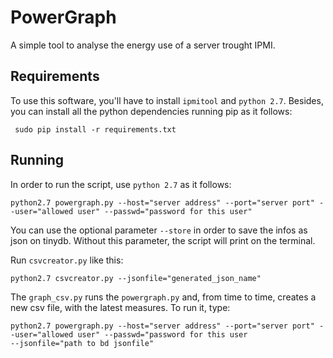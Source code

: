 # PowerGraph

A simple tool to analyse the energy use of a server trought IPMI.

## Requirements
To use this software, you'll have to install ```ipmitool``` and ```python 2.7```.
Besides, you can install all the python dependencies running pip as it follows:

```
 sudo pip install -r requirements.txt
```

## Running
In order to run the script, use ```python 2.7``` as it follows:

```
python2.7 powergraph.py --host="server address" --port="server port" --user="allowed user" --passwd="password for this user"
```
You can use the optional parameter ```--store``` in order to save
the infos as json on tinydb. Without this parameter, the script will
print on the terminal.

Run ```csvcreator.py``` like this:

```
python2.7 csvcreator.py --jsonfile="generated_json_name"
```

The ```graph_csv.py``` runs the ```powergraph.py``` and, from time
to time, creates a new csv file, with the latest measures. To run it,
type:

```
python2.7 powergraph.py --host="server address" --port="server port" --user="allowed user" --passwd="password for this user 
--jsonfile="path to bd jsonfile"
```
